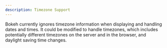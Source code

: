 ```yaml
---
description: Timezone Support
---
```

Bokeh currently ignores timezone information when displaying and handling dates and times.
It could be modified to handle timezones, which includes potentially different timezones on the
server and in the browser, and daylight saving time changes.